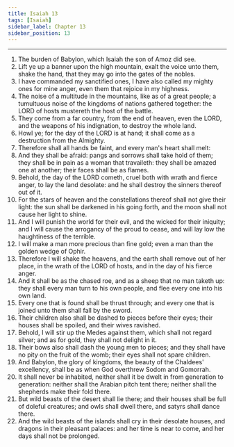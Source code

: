 ```yaml
---
title: Isaiah 13
tags: [Isaiah]
sidebar_label: Chapter 13
sidebar_position: 13
---
```


---
1. The burden of Babylon, which Isaiah the son of Amoz did see.
2. Lift ye up a banner upon the high mountain, exalt the voice unto them, shake the hand, that they may go into the gates of the nobles.
3. I have commanded my sanctified ones, I have also called my mighty ones for mine anger, even them that rejoice in my highness.
4. The noise of a multitude in the mountains, like as of a great people; a tumultuous noise of the kingdoms of nations gathered together: the LORD of hosts mustereth the host of the battle.
5. They come from a far country, from the end of heaven, even the LORD, and the weapons of his indignation, to destroy the whole land.
6. Howl ye; for the day of the LORD is at hand; it shall come as a destruction from the Almighty.
7. Therefore shall all hands be faint, and every man's heart shall melt:
8. And they shall be afraid: pangs and sorrows shall take hold of them; they shall be in pain as a woman that travaileth: they shall be amazed one at another; their faces shall be as flames.
9. Behold, the day of the LORD cometh, cruel both with wrath and fierce anger, to lay the land desolate: and he shall destroy the sinners thereof out of it.
10. For the stars of heaven and the constellations thereof shall not give their light: the sun shall be darkened in his going forth, and the moon shall not cause her light to shine.
11. And I will punish the world for their evil, and the wicked for their iniquity; and I will cause the arrogancy of the proud to cease, and will lay low the haughtiness of the terrible.
12. I will make a man more precious than fine gold; even a man than the golden wedge of Ophir.
13. Therefore I will shake the heavens, and the earth shall remove out of her place, in the wrath of the LORD of hosts, and in the day of his fierce anger.
14. And it shall be as the chased roe, and as a sheep that no man taketh up: they shall every man turn to his own people, and flee every one into his own land.
15. Every one that is found shall be thrust through; and every one that is joined unto them shall fall by the sword.
16. Their children also shall be dashed to pieces before their eyes; their houses shall be spoiled, and their wives ravished.
17. Behold, I will stir up the Medes against them, which shall not regard silver; and as for gold, they shall not delight in it.
18. Their bows also shall dash the young men to pieces; and they shall have no pity on the fruit of the womb; their eyes shall not spare children.
19. And Babylon, the glory of kingdoms, the beauty of the Chaldees' excellency, shall be as when God overthrew Sodom and Gomorrah.
20. It shall never be inhabited, neither shall it be dwelt in from generation to generation: neither shall the Arabian pitch tent there; neither shall the shepherds make their fold there.
21. But wild beasts of the desert shall lie there; and their houses shall be full of doleful creatures; and owls shall dwell there, and satyrs shall dance there.
22. And the wild beasts of the islands shall cry in their desolate houses, and dragons in their pleasant palaces: and her time is near to come, and her days shall not be prolonged.